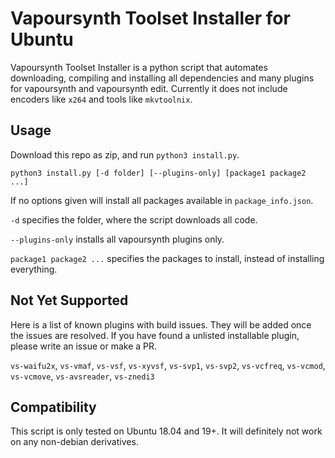 # Vapoursynth Toolset Installer for Ubuntu
Vapoursynth Toolset Installer is a python script that automates downloading, compiling and installing all dependencies and many plugins for vapoursynth and vapoursynth edit. Currently it does not include encoders like `x264` and tools like `mkvtoolnix`.
## Usage
Download this repo as zip, and run `python3 install.py`.

```
python3 install.py [-d folder] [--plugins-only] [package1 package2 ...]
```
If no options given will install all packages available in `package_info.json`.

`-d` specifies the folder, where the script downloads all code.

`--plugins-only` installs all vapoursynth plugins only.

`package1 package2 ...` specifies the packages to install, instead of installing everything.

## Not Yet Supported
Here is a list of known plugins with build issues. They will be added once the issues are resolved. If you have found a unlisted installable plugin, please write an issue or make a PR.

`vs-waifu2x`, `vs-vmaf`, `vs-vsf`, `vs-xyvsf`, `vs-svp1`, `vs-svp2`, `vs-vcfreq`, `vs-vcmod`, `vs-vcmove`, `vs-avsreader`, `vs-znedi3`

## Compatibility
This script is only tested on Ubuntu 18.04 and 19+. It will definitely not work on any non-debian derivatives.

